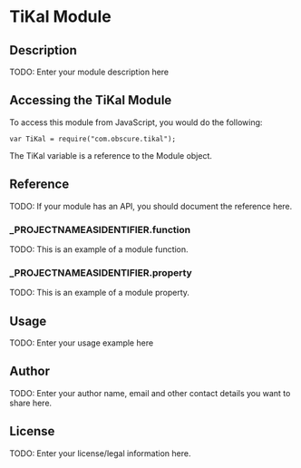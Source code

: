 # TiKal Module

## Description

TODO: Enter your module description here

## Accessing the TiKal Module

To access this module from JavaScript, you would do the following:

	var TiKal = require("com.obscure.tikal");

The TiKal variable is a reference to the Module object.	

## Reference

TODO: If your module has an API, you should document
the reference here.

### ___PROJECTNAMEASIDENTIFIER__.function

TODO: This is an example of a module function.

### ___PROJECTNAMEASIDENTIFIER__.property

TODO: This is an example of a module property.

## Usage

TODO: Enter your usage example here

## Author

TODO: Enter your author name, email and other contact
details you want to share here. 

## License

TODO: Enter your license/legal information here.
